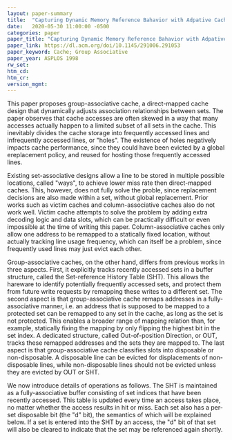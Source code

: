 ```yaml
---
layout: paper-summary
title:  "Capturing Dynamic Memory Reference Bahavior with Adpative Cache Topology"
date:   2020-05-30 11:00:00 -0500
categories: paper
paper_title: "Capturing Dynamic Memory Reference Bahavior with Adpative Cache Topology"
paper_link: https://dl.acm.org/doi/10.1145/291006.291053
paper_keyword: Cache; Group Associative
paper_year: ASPLOS 1998
rw_set:
htm_cd:
htm_cr:
version_mgmt:
---
```


This paper proposes group-associative cache, a direct-mapped cache design that dynamically adjusts association relationships 
between sets. The paper observes that cache accesses are often skewed in a way that many accesses actually happen to a
limited subset of all sets in the cache. This inevitably divides the cache storage into frequently accessed lines and 
infrequently accessed lines, or "holes". The existence of holes negatively impacts cache performance, since they could 
have been evicted by a global ereplacement policy, and reused for hosting those frequently accessed lines.

Existing set-associative designs allow a line to be stored in multiple possible locations, called "ways", to achieve lower
miss rate then direct-mapped caches. This, however, does not fully solve the proble, since replacement decisions are also
made within a set, without global replacement. Prior works such as victim caches and column-associative caches also do
not work well. Victim cache attempts to solve the problem by adding extra decoding logic and data slots, which can be 
practically difficult or even impossible at the time of writing this paper. Column-associative caches only allow one 
address to be remapped to a statically fixed location, without actually tracking line usage frequency, which can itself
be a problem, since frequently used lines may just evict each other.

Group-associative caches, on the other hand, differs from previous works in three aspects. First, it explicitly tracks 
recently accessed sets in a buffer structure, called the Set-reference History Table (SHT). This allows the hareware 
to identify potentially frequently accessed sets, and protect them from future write requests by remapping these writes
to a different set. The second aspect is that group-associative cache remaps addresses in a fully-associative manner,
i.e. an address that is supposed to be mapped to a protected set can be remapped to any set in the cache, as long as 
the set is not protected. This enables a broader range of mapping relation than, for example, statically fixing the mapping 
by only flipping the highest bit in the set index. A dedicated structure, called Out-of-position Direction, or OUT,
tracks these remapped addresses and the sets they are mapped to. The last aspect is that group-associative cache classifies
slots into disposable or non-disposable. A disposable line can be evicted for displacements of non-disposable lines, while
non-disposable lines should not be evicted unless they are evicted by OUT or SHT.

We now introduce details of operations as follows. The SHT is maintained as a fully-associative buffer consisting of 
set indices that have been recently accessed. This table is updated every time an access takes place, no matter
whether the access results in hit or miss. Each set also has a per-set disposable bit (the "d" bit), the semantics 
of which will be explained below. If a set is entered into the SHT by an access, the "d" bit of that set will also be 
cleared to indicate that the set may be referenced again shortly. 


